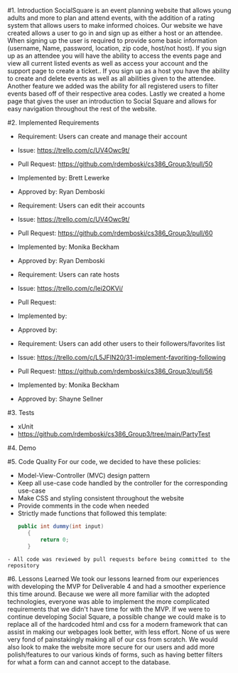 #1. Introduction
SocialSquare is an event planning website that allows young adults and more to plan and
attend events, with the addition of a rating system that allows users to make informed
choices. Our website we have created allows a user to go in and sign up as either a host or an
attendee. When signing up the user is required to provide some basic information
(username, Name, password, location, zip code, host/not host). If you sign up as an
attendee you will have the ability to access the events page and view all current listed
events as well as access your account and the support page to create a ticket.. If you sign
up as a host you have the ability to create and delete events as well as all abilities given to
the attendee. Another feature we added was the ability for all registered users to filter events based off of their respective area codes. Lastly we created a home page that gives the user an introduction to Social Square and allows for easy navigation throughout the rest of the website.

#2. Implemented Requirements
- Requirement: Users can create and manage their account
- Issue: https://trello.com/c/UV4Owc9t/
- Pull Request: https://github.com/rdemboski/cs386_Group3/pull/50
- Implemented by: Brett Lewerke
- Approved by: Ryan Demboski

- Requirement: Users can edit their accounts
- Issue: https://trello.com/c/UV4Owc9t/
- Pull Request: https://github.com/rdemboski/cs386_Group3/pull/60
- Implemented by: Monika Beckham
- Approved by: Ryan Demboski

- Requirement: Users can rate hosts
- Issue: https://trello.com/c/Iei2OKVi/
- Pull Request:
- Implemented by:
- Approved by:

- Requirement: Users can add other users to their followers/favorites list
- Issue: https://trello.com/c/L5JFlN20/31-implement-favoriting-following
- Pull Request: https://github.com/rdemboski/cs386_Group3/pull/56
- Implemented by: Monika Beckham
- Approved by: Shayne Sellner

#3. Tests
- xUnit
- https://github.com/rdemboski/cs386_Group3/tree/main/PartyTest



#4. Demo



#5. Code Quality
For our code, we decided to have these policies:
   - Model-View-Controller (MVC) design pattern
   - Keep all use-case code handled by the controller for the corresponding use-case
   - Make CSS and styling consistent throughout the website
   - Provide comments in the code when needed
   - Strictly made functions that followed this template:
      ```c#
      public int dummy(int input)
         {
             return 0;
         }
      ```
    - All code was reviewed by pull requests before being committed to the repository


#6. Lessons Learned
We took our lessons learned from our experiences with developing the MVP for Deliverable 4 and had a smoother experience this time around. Because we were all more familiar with the adopted technologies, everyone was able to implement the more complicated requirements that we didn't have time for with the MVP. If we were to continue developing Social Square, a possible change we could make is to replace all of the hardcoded html and css for a modern framework that can assist in making our webpages look better, with less effort. None of us were very fond of painstakingly making all of our css from scratch. We would also look to make the website more secure for our users and add more polish/features to our various kinds of forms, such as having better filters for what a form can and cannot accept to the database.